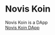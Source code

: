 # Novis Koin
 Novis Koin is a DApp
 <br>
 <a href="https://mfahadiqbalofcl.github.io/Novis-Koin/" title="Novis Koin" target="_blank">Novis Koin DApp</a>
